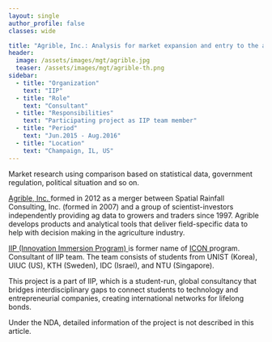 ```yaml
---
layout: single
author_profile: false
classes: wide

title: "Agrible, Inc.: Analysis for market expansion and entry to the agriculture industry"
header:
  image: /assets/images/mgt/agrible.jpg
  teaser: /assets/images/mgt/agrible-th.png
sidebar:
  - title: "Organization"
    text: "IIP"
  - title: "Role"
    text: "Consultant"
  - title: "Responsibilities"
    text: "Participating project as IIP team member" 
  - title: "Period"
    text: "Jun.2015 - Aug.2016"
  - title: "Location"
    text: "Champaign, IL, US" 
---
```


Market research using comparison based on statistical data, government regulation, political situation and so on.

<a href="https://www.agrible.com/" class="no-uline"> Agrible, Inc. </a> formed in 2012 as a merger between Spatial Rainfall Consulting, Inc. (formed in 2007) and a group of scientist-investors independently providing ag data to growers and traders since 1997. Agrible develops products and analytical tools that deliver field-specific data to help with decision making in the agriculture industry.

<a href="https://www.linkedin.com/company/innovation-immersion-program/" class="no-uline"> IIP (Innovation Immersion Program) </a> is former name of <a href="https://www.linkedin.com/company/international-consulting-network---icon/" class="no-uline"> ICON </a> program. 
Consultant of IIP team. The team consists of students from UNIST (Korea), UIUC (US), KTH (Sweden), IDC (Israel), and NTU (Singapore).

This project is a part of IIP, which is a student-run, global consultancy that bridges interdisciplinary gaps to connect students to technology and entrepreneurial companies, creating international networks for lifelong bonds. 

Under the NDA, detailed information of the project is not described in this article.